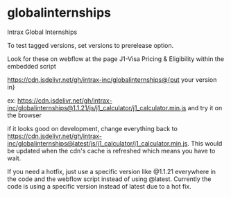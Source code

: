 # globalinternships
Intrax Global Internships

To test tagged versions, set versions to prerelease option.

Look for these on webflow at the page J1-Visa Pricing & Eligibility within the embedded script

https://cdn.jsdelivr.net/gh/intrax-inc/globalinternships@{put your version in}

ex: https://cdn.jsdelivr.net/gh/intrax-inc/globalinternships@1.1.21/js/j1_calculator/j1_calculator.min.js and try it on the browser

if it looks good on development, change everything back to https://cdn.jsdelivr.net/gh/intrax-inc/globalinternships@latest/js/j1_calculator/j1_calculator.min.js. This would be updated when the cdn's cache is refreshed which means you have to wait. 

If you need a hotfix, just use a specific version like @1.1.21 everywhere in the code and the webflow script instead of using @latest. Currently the code is using a specific version instead of latest due to a hot fix. 

